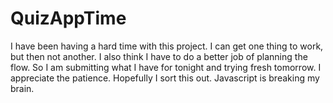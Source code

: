# QuizAppTime

I have been having a hard time with this project. I can get one thing to work, but then not another. I also think I have to do a better job of planning the flow. So I am submitting what I have for tonight and trying fresh tomorrow. I appreciate the patience. Hopefully I sort this out. Javascript is breaking my brain.
